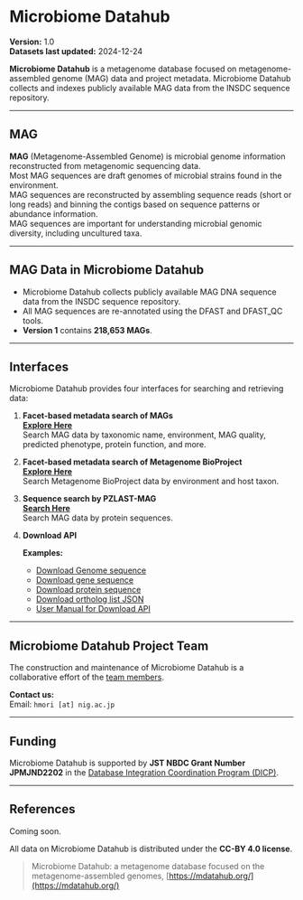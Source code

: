 # Microbiome Datahub

**Version:** 1.0  
**Datasets last updated:** 2024-12-24  

**Microbiome Datahub** is a metagenome database focused on metagenome-assembled genome (MAG) data and project metadata. Microbiome Datahub collects and indexes publicly available MAG data from the INSDC sequence repository.

---

## MAG

**MAG** (Metagenome-Assembled Genome) is microbial genome information reconstructed from metagenomic sequencing data.  
Most MAG sequences are draft genomes of microbial strains found in the environment.  
MAG sequences are reconstructed by assembling sequence reads (short or long reads) and binning the contigs based on sequence patterns or abundance information.  
MAG sequences are important for understanding microbial genomic diversity, including uncultured taxa.

---

## MAG Data in Microbiome Datahub

- Microbiome Datahub collects publicly available MAG DNA sequence data from the INSDC sequence repository.  
- All MAG sequences are re-annotated using the DFAST and DFAST_QC tools.  
- **Version 1** contains **218,653 MAGs**.

---

## Interfaces

Microbiome Datahub provides four interfaces for searching and retrieving data:

1. **Facet-based metadata search of MAGs**  
   [**Explore Here**](https://mdatahub.org/genomes)  
   Search MAG data by taxonomic name, environment, MAG quality, predicted phenotype, protein function, and more.



2. **Facet-based metadata search of Metagenome BioProject**  
   [**Explore Here**](https://mdatahub.org/projects)  
   Search Metagenome BioProject data by environment and host taxon.



3. **Sequence search by PZLAST-MAG**  
   [**Search Here**](https://pzlast.nig.ac.jp/pzlast/mag)  
   Search MAG data by protein sequences.



4. **Download API**

   **Examples:**  
   - [Download Genome sequence](https://mdatahub.org/api/dl/sequence/genome/GCA_029762495.1)  
   - [Download gene sequence](https://mdatahub.org/api/dl/sequence/cds/GCA_029762495.1)  
   - [Download protein sequence](https://mdatahub.org/api/dl/sequence/protein/GCA_029762495.1)  
   - [Download ortholog list JSON](https://mdatahub.org/api/genome/mbgd/GCA_029762495.1)  
   - [User Manual for Download API](https://mdatahub.org/apimanual)

---

## Microbiome Datahub Project Team

The construction and maintenance of Microbiome Datahub is a collaborative effort of the [team members](https://github.com/microbiomedatahub/microbiome-datahub/blob/main/docs/projectmember.md).

**Contact us:**  
Email: `hmori [at] nig.ac.jp`

---

## Funding

Microbiome Datahub is supported by **JST NBDC Grant Number JPMJND2202** in the [Database Integration Coordination Program (DICP)](https://biosciencedbc.jp/en/funding/program/dicp/).

---

## References

Coming soon.

All data on Microbiome Datahub is distributed under the **CC-BY 4.0 license**.

> Microbiome Datahub: a metagenome database focused on the metagenome-assembled genomes, [https://mdatahub.org/](https://mdatahub.org/)
